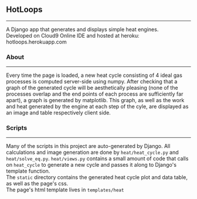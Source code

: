 ## HotLoops
------------
A Django app that generates and displays simple heat engines.  
Developed on Cloud9 Online IDE and hosted at heroku: hotloops.herokuapp.com  
### About
-----------
Every time the page is loaded, a new heat cycle consisting of 4 ideal gas processes 
is computed server-side using numpy. After checking that a graph of the generated
cycle will be aesthetically pleasing (none of the processes overlap and the end points 
of each process are sufficiently far apart), a graph is generated by matplotlib. This
graph, as well as the work and heat generated by the engine at each step of the cyle, are
displayed as an image and table respectively client side. 
### Scripts
-----------
Many of the scripts in this project are auto-generated by Django. All calculations and
image generation are done by `heat/heat_cycle.py` and `heat/solve_eq.py`.
`heat/views.py` contains a small amount of code that calls on `heat_cycle` to
generate a new cycle and passes it along to Django's template function.   
The `static` directory contains the generated heat cycle plot and data table,
as well as the page's css.  
The page's html template lives in `templates/heat`
